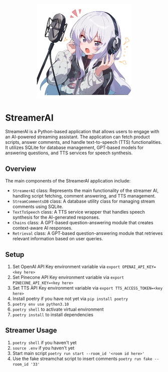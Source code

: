 <p align="center">
  <img src="./streamerai.png" alt="AI" width="60%" />
</p>

# StreamerAI

StreamerAI is a Python-based application that allows users to engage with an AI-powered streaming assistant. The application can fetch product scripts, answer comments, and handle text-to-speech (TTS) functionalities. It utilizes SQLite for database management, GPT-based models for answering questions, and TTS services for speech synthesis.

## Overview

The main components of the StreamerAI application include:

- `StreamerAI` class: Represents the main functionality of the streamer AI, handling script fetching, comment answering, and TTS management.
- `StreamCommentsDB` class: A database utility class for managing stream comments using SQLite.
- `TextToSpeech` class: A TTS service wrapper that handles speech synthesis for the AI-generated responses.
- `Chains` class: A GPT-based question-answering module that creates context-aware AI responses.
- `Retrieval` class: A GPT-based question-answering module that retrieves relevant information based on user queries.

## Setup

1. Set OpenAI API Key environment variable via `export OPENAI_API_KEY=<key here>`
2. Set Pinecone API Key environment variable via `export PINECONE_API_KEY=<key here>`
3. Set TTS API Key environment variable via `export TTS_ACCESS_TOKEN=<key here>`
4. Install poetry if you have not yet via `pip install poetry`
5. `poetry env use python3.10`
6. `poetry shell` to activate virtual environment
7. `poetry install` to install dependencies

## Streamer Usage

1. `poetry shell` if you haven't yet
2. `source .env` if you haven't yet
3. Start main script `poetry run start --room_id '<room id here>'`
4. Use the fake streamchat script to insert comments `poetry run fake --room_id '33'`
